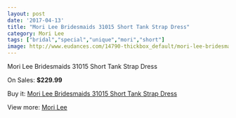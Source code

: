 ```yaml
---
layout: post
date: '2017-04-13'
title: "Mori Lee Bridesmaids 31015 Short Tank Strap Dress"
category: Mori Lee
tags: ["bridal","special","unique","mori","short"]
image: http://www.eudances.com/14790-thickbox_default/mori-lee-bridesmaids-31015-short-tank-strap-dress.jpg
---
```

Mori Lee Bridesmaids 31015 Short Tank Strap Dress

On Sales: **$229.99**
<a href="https://www.eudances.com/en/mori-lee/4413-mori-lee-bridesmaids-31015-short-tank-strap-dress.html"><amp-img layout="responsive" width="600" height="600" src="//www.eudances.com/14790-thickbox_default/mori-lee-bridesmaids-31015-short-tank-strap-dress.jpg" alt="Mori Lee Bridesmaids 31015 Short Tank Strap Dress 0" /></a>
<a href="https://www.eudances.com/en/mori-lee/4413-mori-lee-bridesmaids-31015-short-tank-strap-dress.html"><amp-img layout="responsive" width="600" height="600" src="//www.eudances.com/14794-thickbox_default/mori-lee-bridesmaids-31015-short-tank-strap-dress.jpg" alt="Mori Lee Bridesmaids 31015 Short Tank Strap Dress 1" /></a>
<a href="https://www.eudances.com/en/mori-lee/4413-mori-lee-bridesmaids-31015-short-tank-strap-dress.html"><amp-img layout="responsive" width="600" height="600" src="//www.eudances.com/14793-thickbox_default/mori-lee-bridesmaids-31015-short-tank-strap-dress.jpg" alt="Mori Lee Bridesmaids 31015 Short Tank Strap Dress 2" /></a>
<a href="https://www.eudances.com/en/mori-lee/4413-mori-lee-bridesmaids-31015-short-tank-strap-dress.html"><amp-img layout="responsive" width="600" height="600" src="//www.eudances.com/14792-thickbox_default/mori-lee-bridesmaids-31015-short-tank-strap-dress.jpg" alt="Mori Lee Bridesmaids 31015 Short Tank Strap Dress 3" /></a>
<a href="https://www.eudances.com/en/mori-lee/4413-mori-lee-bridesmaids-31015-short-tank-strap-dress.html"><amp-img layout="responsive" width="600" height="600" src="//www.eudances.com/14791-thickbox_default/mori-lee-bridesmaids-31015-short-tank-strap-dress.jpg" alt="Mori Lee Bridesmaids 31015 Short Tank Strap Dress 4" /></a>

Buy it: [Mori Lee Bridesmaids 31015 Short Tank Strap Dress](https://www.eudances.com/en/mori-lee/4413-mori-lee-bridesmaids-31015-short-tank-strap-dress.html "Mori Lee Bridesmaids 31015 Short Tank Strap Dress")

View more: [Mori Lee](https://www.eudances.com/en/65-mori-lee "Mori Lee")